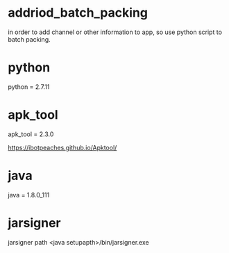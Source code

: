 # addriod_batch_packing
in order to add channel or other information to app, so use python script to batch packing.

# python
python = 2.7.11

# apk_tool
apk_tool = 2.3.0

https://ibotpeaches.github.io/Apktool/

# java
java = 1.8.0_111

# jarsigner

jarsigner path &lt;java setupapth&gt;/bin/jarsigner.exe


